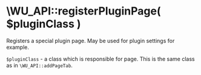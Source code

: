 \WU_API::registerPluginPage( $pluginClass )
===

Registers a special plugin page. May be used for plugin settings for example.

`$pluginClass` - a class which is responsible for page. This is the same class as in `\WU_API::addPageTab`.